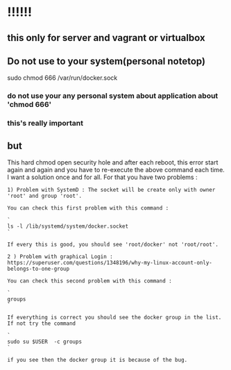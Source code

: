 # !!!!!!
##  this only for server and vagrant or virtualbox
##  Do not use to your system(personal notetop)
sudo chmod 666 /var/run/docker.sock

### do not use your any personal system about application about  'chmod 666'
### this's really important

## but
This hard chmod open security hole and after each reboot, this error start again and again and you have to re-execute the above command each time. I want a solution once and for all. For that you have two problems :

    1) Problem with SystemD : The socket will be create only with owner 'root' and group 'root'.

    You can check this first problem with this command :

    `
    ls -l /lib/systemd/system/docker.socket
    `

    If every this is good, you should see 'root/docker' not 'root/root'.

    2 ) Problem with graphical Login : https://superuser.com/questions/1348196/why-my-linux-account-only-belongs-to-one-group

    You can check this second problem with this command :

    `
    groups
    `

    If everything is correct you should see the docker group in the list. If not try the command

    `
    sudo su $USER  -c groups
    `

    if you see then the docker group it is because of the bug.

